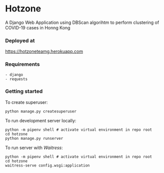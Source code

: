 # Hotzone

A Django Web Application using DBScan algorihtm to perform clustering of COVID-19 cases in Honng Kong 

### Deployed at

https://hotzoneteamg.herokuapp.com

### Requirements

```
- django
- requests
```

### Getting started

To create superuser:
```
python manage.py createsuperuser
```

To run development server locally:
```
python -m pipenv shell # activate virtual environment in repo root
cd hotzone
python manage.py runserver
```

To run server with <i>Waitress</i>:
```
python -m pipenv shell # activate virtual environment in repo root
cd hotzone
waitress-serve config.wsgi:application
```
